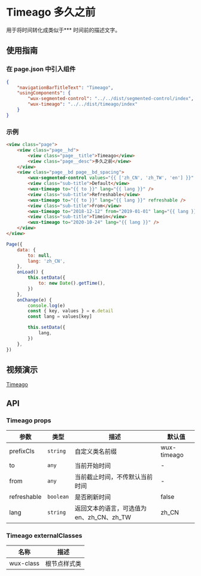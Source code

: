 # Timeago 多久之前

用于将时间转化成类似于*** 时间前的描述文字。

## 使用指南

### 在 page.json 中引入组件

```json
{
    "navigationBarTitleText": "Timeago",
    "usingComponents": {
        "wux-segmented-control": "../../dist/segmented-control/index",
        "wux-timeago": "../../dist/timeago/index"
    }
}
```

### 示例

```html
<view class="page">
    <view class="page__hd">
        <view class="page__title">Timeago</view>
        <view class="page__desc">多久之前</view>
    </view>
    <view class="page__bd page__bd_spacing">
        <wux-segmented-control values="{{ ['zh_CN', 'zh_TW', 'en'] }}" bind:change="onChange" />
        <view class="sub-title">Default</view>
        <wux-timeago to="{{ to }}" lang="{{ lang }}" />
        <view class="sub-title">Refreshable</view>
        <wux-timeago to="{{ to }}" lang="{{ lang }}" refreshable />
        <view class="sub-title">From</view>
        <wux-timeago to="2018-12-12" from="2019-01-01" lang="{{ lang }}" />
        <view class="sub-title">Timein</view>
        <wux-timeago to="2020-10-24" lang="{{ lang }}" />
    </view>
</view>
```

```js
Page({
    data: {
        to: null,
        lang: 'zh_CN',
    },
    onLoad() {
        this.setData({
            to: new Date().getTime(),
        })
    },
    onChange(e) {
        console.log(e)
        const { key, values } = e.detail
        const lang = values[key]

        this.setData({
            lang,
        })
    },
})
```

## 视频演示

[Timeago](./_media/timeago.mp4 ':include :type=iframe width=375px height=667px')

## API

### Timeago props

| 参数 | 类型 | 描述 | 默认值 |
| --- | --- | --- | --- |
| prefixCls | `string` | 自定义类名前缀 | wux-timeago |
| to | `any` | 当前开始时间 | - |
| from | `any` | 当前截止时间，不传默认当前时间 | - |
| refreshable | `boolean` | 是否刷新时间 | false |
| lang | `string` | 返回文本的语言，可选值为 en、zh_CN、zh_TW | zh_CN |

### Timeago externalClasses

| 名称 | 描述 |
| --- | --- |
| wux-class | 根节点样式类 |